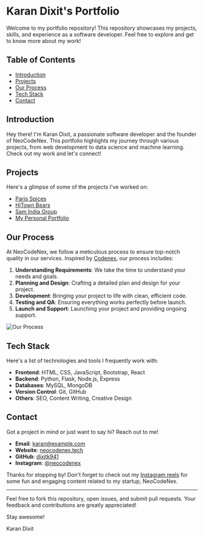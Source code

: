 # Karan Dixit's Portfolio

Welcome to my portfolio repository! This repository showcases my projects, skills, and experience as a software developer. Feel free to explore and get to know more about my work!

## Table of Contents

- [Introduction](#introduction)
- [Projects](#projects)
- [Our Process](#our-process)
- [Tech Stack](#tech-stack)
- [Contact](#contact)

## Introduction

Hey there! I'm Karan Dixit, a passionate software developer and the founder of NeoCodeNex. This portfolio highlights my journey through various projects, from web development to data science and machine learning. Check out my work and let's connect!

## Projects

Here's a glimpse of some of the projects I've worked on:

- [Paris Spices](https://www.parisspices.com)
- [HiTown Bears](https://www.hitownbears.live)
- [Sam India Group](https://www.samindiagroup.com)
- [My Personal Portfolio](https://karandixitportfolio.vercel.app)

## Our Process

At NeoCodeNex, we follow a meticulous process to ensure top-notch quality in our services. Inspired by [Codenex](https://codenex.in/), our process includes:

1. **Understanding Requirements**: We take the time to understand your needs and goals.
2. **Planning and Design**: Crafting a detailed plan and design for your project.
3. **Development**: Bringing your project to life with clean, efficient code.
4. **Testing and QA**: Ensuring everything works perfectly before launch.
5. **Launch and Support**: Launching your project and providing ongoing support.

![Our Process](https://codenex.in/images/process.png)

## Tech Stack

Here's a list of technologies and tools I frequently work with:

- **Frontend**: HTML, CSS, JavaScript, Bootstrap, React
- **Backend**: Python, Flask, Node.js, Express
- **Databases**: MySQL, MongoDB
- **Version Control**: Git, GitHub
- **Others**: SEO, Content Writing, Creative Design

## Contact

Got a project in mind or just want to say hi? Reach out to me!

- **Email**: [karan@example.com](mailto:karan@example.com)
- **Website**: [neocodenex.tech](https://neocodenex.tech)
- **GitHub**: [dixitk941](https://github.com/dixitk941)
- **Instagram**: [@neocodenex](https://instagram.com/neocodenex)

Thanks for stopping by! Don't forget to check out my [Instagram reels](https://instagram.com/neocodenex) for some fun and engaging content related to my startup, NeoCodeNex.

---

Feel free to fork this repository, open issues, and submit pull requests. Your feedback and contributions are greatly appreciated!

Stay awesome!

Karan Dixit
